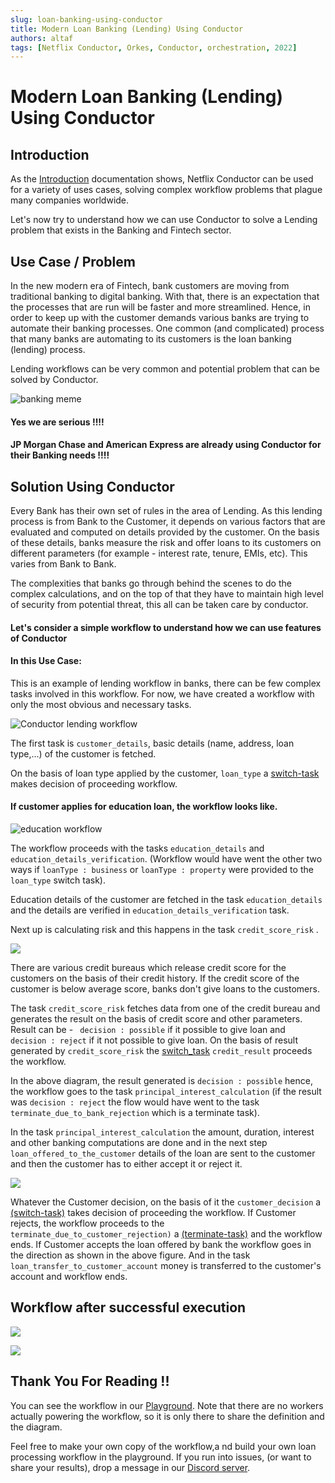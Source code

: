 ```yaml
---
slug: loan-banking-using-conductor 
title: Modern Loan Banking (Lending) Using Conductor
authors: altaf
tags: [Netflix Conductor, Orkes, Conductor, orchestration, 2022]
---
```


# Modern Loan Banking (Lending) Using Conductor

## Introduction

As the [Introduction](../docs/introduction) documentation shows, Netflix Conductor can be used for a variety of uses cases, solving complex workflow problems that plague many companies worldwide.

Let's now try to understand how we can use Conductor to solve a Lending problem that exists in the Banking and Fintech sector. 

## Use Case / Problem

In the new modern era of Fintech, bank customers are moving from traditional banking to digital banking. With that, there is an expectation that the processes that are run will be faster and more streamlined.  Hence, in order to keep up with the customer demands various banks are trying to automate their banking processes.  One common (and complicated) process that many banks are automating  to its customers is the loan banking (lending) process. 

Lending workflows can be very common and potential problem that can be solved by Conductor.


![banking meme](./assets/lending_meme_Medium.png)

#### Yes we are serious !!!!
#### JP Morgan Chase and American Express are already using Conductor for their Banking needs !!!!

## Solution Using Conductor

Every Bank has their own set of rules in the area of Lending. As this lending process is from Bank to the Customer, it depends on various factors that are evaluated and computed on details provided by the customer. On the basis of these details, banks measure the risk and offer loans to its customers on different parameters (for example - interest rate, tenure, EMIs, etc). This varies from Bank to Bank.

The complexities that banks go through behind the scenes to do the complex calculations, and on the top of that they have to maintain high level of security from potential threat, this all can be taken care by conductor.

#### Let's consider a simple workflow to understand how we can use features of Conductor
#### In this Use Case:

This is an example of lending workflow in banks, there can be few complex tasks involved in this workflow. 
For now, we have created a workflow with only the most obvious and necessary tasks.

![Conductor lending workflow](./assets/lending_flow.png)

The first task is `customer_details`, basic details (name, address, loan type,...) of the customer is fetched.

On the basis of loan type applied by the customer, `loan_type` a [switch-task](../docs/reference-docs/switch-task) makes decision of proceeding workflow.

#### If customer applies for education loan, the workflow looks like.

![education workflow](./assets/loanType_education.png)

The workflow proceeds with the tasks `education_details` and `education_details_verification`. (Workflow would have went the other two ways if  `loanType : business`  or  `loanType : property`  were provided to the  `loan_type`  switch task). 

Education details of the customer are fetched in the task  `education_details`  and the details are verified in   `education_details_verification`  task.

Next up is calculating risk and this happens in the task `credit_score_risk` .   

![](./assets/lending_credit_score_Medium.png)

There are various credit bureaus which release credit score for the customers on the basis of their credit history. 
If the credit score of the customer is below average score, banks don't give loans to the customers. 

The task `credit_score_risk`  fetches data from one of the credit bureau and generates the result on the basis of credit score and other parameters. 
Result can be - ` decision : possible`  if it possible to give loan and ` decision : reject` if it not possible to give loan.
On the basis of result generated by  `credit_score_risk`  the [switch_task](../docs/reference-docs/switch-task.md)  `credit_result`  proceeds the workflow. 

In the above diagram, the result generated is  `decision : possible`  hence, the workflow goes to the task  `principal_interest_calculation` (if the result was  `decision : reject`  the flow would have went to the task `terminate_due_to_bank_rejection`  which is a terminate task). 

In the task  `principal_interest_calculation`  the amount, duration, interest and other banking computations are done and in the next step  `loan_offered_to_the_customer`  details of the loan are sent to the customer and then the customer has to either accept it or reject it.

![](./assets/loan_transfer_Medium.png)

Whatever the Customer decision, on the basis of it the `customer_decision` a [(switch-task)](../docs/reference-docs/switch-task)  takes decision of proceeding the workflow. If Customer rejects, the workflow proceeds to the `terminate_due_to_customer_rejection)` a [(terminate-task)](../docs/reference-docs/terminate-task) and the workflow ends. If Customer accepts the loan offered by bank the workflow goes in the direction as shown in the above figure. And in the task  `loan_transfer_to_customer_account` money is transferred to the customer's account and workflow ends.


## Workflow after successful execution

![](./assets/lending_flow_successful.png)

![](./assets/lending_meme_finish.jpg)

## Thank You For Reading !!

You can see the workflow in our [Playground](https://play.orkes.io/workflowDef/loan_banking). Note that there are no workers actually powering the workflow, so it is only there to share the definition and the diagram.

Feel free to make your own copy of the workflow,a nd build your own loan processing workflow in the playground.  If you run into issues, (or want to share your results), drop a message in our [Discord server](https://discord.gg/pYYdYsYTAw).


